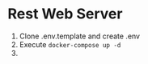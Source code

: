# Rest Web Server

1. Clone .env.template and create .env
2. Execute ``` docker-compose up -d ```
3. 
